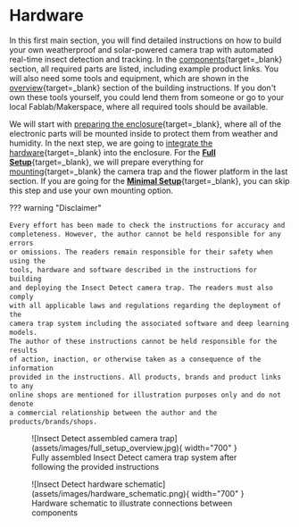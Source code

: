 # Hardware

In this first main section, you will find detailed instructions on how to build
your own weatherproof and solar-powered camera trap with automated real-time
insect detection and tracking. In the [components](components.md){target=_blank}
section, all required parts are listed, including example product links. You
will also need some tools and equipment, which are shown in the
[overview](buildinstructions_overview.md){target=_blank} section of the
building instructions. If you don't own these tools yourself, you could lend
them from someone or go to your local Fablab/Makerspace, where all required
tools should be available.

We will start with [preparing the enclosure](buildinstructions_enclosure.md){target=_blank},
where all of the electronic parts will be mounted inside to protect them from
weather and humidity. In the next step, we are going to
[integrate the hardware](buildinstructions_hardware.md){target=_blank} into
the enclosure. For the [**Full Setup**](components.md#full-setup){target=_blank},
we will prepare everything for [mounting](buildinstructions_mounting.md){target=_blank}
the camera trap and the flower platform in the last section. If you are going
for the [**Minimal Setup**](components.md#minimal-setup){target=_blank},
you can skip this step and use your own mounting option.

??? warning "Disclaimer"

    Every effort has been made to check the instructions for accuracy and
    completeness. However, the author cannot be held responsible for any errors
    or omissions. The readers remain responsible for their safety when using the
    tools, hardware and software described in the instructions for building
    and deploying the Insect Detect camera trap. The readers must also comply
    with all applicable laws and regulations regarding the deployment of the
    camera trap system including the associated software and deep learning models.
    The author of these instructions cannot be held responsible for the results
    of action, inaction, or otherwise taken as a consequence of the information
    provided in the instructions. All products, brands and product links to any
    online shops are mentioned for illustration purposes only and do not denote
    a commercial relationship between the author and the products/brands/shops.

<figure markdown>
  ![Insect Detect assembled camera trap](assets/images/full_setup_overview.jpg){ width="700" }
  <figcaption>Fully assembled Insect Detect camera trap system
              after following the provided instructions</figcaption>
</figure>

<figure markdown>
  ![Insect Detect hardware schematic](assets/images/hardware_schematic.png){ width="700" }
  <figcaption>Hardware schematic to illustrate connections between components</figcaption>
</figure>
